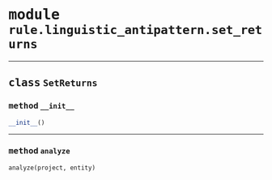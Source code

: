 <!-- markdownlint-disable -->

# <kbd>module</kbd> `rule.linguistic_antipattern.set_returns`






---

## <kbd>class</kbd> `SetReturns`




### <kbd>method</kbd> `__init__`

```python
__init__()
```








---

### <kbd>method</kbd> `analyze`

```python
analyze(project, entity)
```






